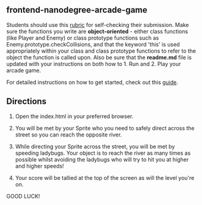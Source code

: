 ## frontend-nanodegree-arcade-game


Students should use this [rubric](https://review.udacity.com/#!/projects/2696458597/rubric) for self-checking their submission. Make sure the functions you write are **object-oriented** - either class functions (like Player and Enemy) or class prototype functions such as Enemy.prototype.checkCollisions, and that the keyword 'this' is used appropriately within your class and class prototype functions to refer to the object the function is called upon. Also be sure that the **readme.md** file is updated with your instructions on both how to 1. Run and 2. Play your arcade game.

For detailed instructions on how to get started, check out this [guide](https://docs.google.com/document/d/1v01aScPjSWCCWQLIpFqvg3-vXLH2e8_SZQKC8jNO0Dc/pub?embedded=true).

## Directions

1. Open the index.html in your preferred browser.

2. You will be met by your Sprite who you need to safely direct across the street so you can reach the opposite river.

3. While directing your Sprite
across the street, you will
be met by speeding ladybugs.
Your object is to reach the river as many times as possible whilst avoiding the ladybugs who will try to hit you at higher and higher speeds!

4. Your score will be tallied at the top of the screen as will the level you're on.


GOOD LUCK!

